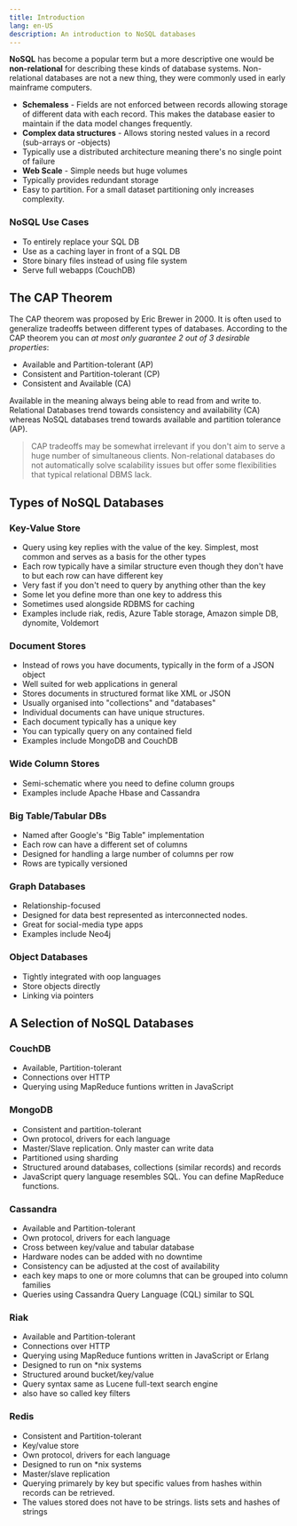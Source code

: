 ```yaml
---
title: Introduction
lang: en-US
description: An introduction to NoSQL databases
---
```


**NoSQL** has become a popular term but a more descriptive one would be **non-relational** for describing these kinds of database systems. Non-relational databases are not a new thing, they were commonly used in early mainframe computers.

* **Schemaless** - Fields are not enforced between records allowing storage of different data with each record. This makes the database easier to maintain if the data model changes frequently.
* **Complex data structures** - Allows storing nested values in a record (sub-arrays or -objects)
* Typically use a distributed architecture meaning there's no single point of failure
* **Web Scale** - Simple needs but huge volumes
* Typically provides redundant storage
* Easy to partition. For a small dataset partitioning only increases complexity.

### NoSQL Use Cases

* To entirely replace your SQL DB
* Use as a caching layer in front of a SQL DB
* Store binary files instead of using file system
* Serve full webapps (CouchDB)

## The CAP Theorem

The CAP theorem was proposed by Eric Brewer in 2000. It is often used to generalize tradeoffs between different types of databases. According to the CAP theorem you can *at most only guarantee 2 out of 3 desirable properties*:

* Available and Partition-tolerant (AP)
* Consistent and Partition-tolerant (CP)
* Consistent and Available (CA)

Available in the meaning always being able to read from and write to.  Relational Databases trend towards consistency and availability (CA) whereas NoSQL databases trend towards available and partition tolerance (AP).

> CAP tradeoffs may be somewhat irrelevant if you don't aim to serve a huge number of simultaneous clients. Non-relational databases do not automatically solve scalability issues but offer some flexibilities that typical relational DBMS lack.

## Types of NoSQL Databases

### Key-Value Store

* Query using key replies with the value of the key. Simplest, most common and serves as a basis for the other types
* Each row typically have a similar structure even though they don't have to but each row can have different key
* Very fast if you don't need to query by anything other than the key
* Some let you define more than one key to address this
* Sometimes used alongside RDBMS for caching
* Examples include riak, redis, Azure Table storage, Amazon simple DB, dynomite, Voldemort

### Document Stores

* Instead of rows you have documents, typically in the form of a JSON object
* Well suited for web applications in general
* Stores documents in structured format like XML or JSON
* Usually organised into "collections" and "databases"
* Individual documents can have unique structures.
* Each document typically has a unique key
* You can typically query on any contained field
* Examples include MongoDB and CouchDB

### Wide Column Stores

* Semi-schematic where you need to define column groups
* Examples include Apache Hbase and Cassandra

### Big Table/Tabular DBs

* Named after Google's "Big Table" implementation
* Each row can have a different set of columns
* Designed for handling a large number of columns per row
* Rows are typically versioned

### Graph Databases

* Relationship-focused
* Designed for data best represented as interconnected nodes.
* Great for social-media type apps
* Examples include Neo4j

### Object Databases

* Tightly integrated with oop languages
* Store objects directly
* Linking via pointers

## A Selection of NoSQL Databases

### CouchDB

* Available, Partition-tolerant
* Connections over HTTP
* Querying using MapReduce funtions written in JavaScript

### MongoDB

* Consistent and partition-tolerant
* Own protocol, drivers for each language
* Master/Slave replication. Only master can write data
* Partitioned using sharding
* Structured around databases, collections (similar records) and records
* JavaScript query language resembles SQL. You can define MapReduce functions.

### Cassandra

* Available and Partition-tolerant
* Own protocol, drivers for each language
* Cross between key/value and tabular database
* Hardware nodes can be added with no downtime
* Consistency can be adjusted at the cost of availability
* each key maps to one or more columns that can be grouped into column families
* Queries using Cassandra Query Language (CQL) similar to SQL

### Riak

* Available and Partition-tolerant
* Connections over HTTP
* Querying using MapReduce funtions written in JavaScript or Erlang
* Designed to run on *nix systems
* Structured around bucket/key/value
* Query syntax same as Lucene full-text search engine
* also have so called key filters

### Redis

* Consistent and Partition-tolerant
* Key/value store
* Own protocol, drivers for each language
* Designed to run on *nix systems
* Master/slave replication
* Querying primarely by key but specific values from hashes within records can be retrieved.
* The values stored does not have to be strings. lists sets and hashes of strings
